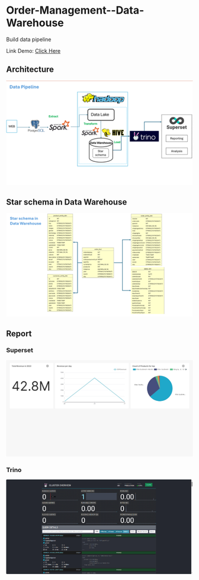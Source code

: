 # Order-Management--Data-Warehouse
Build data pipeline

Link Demo: [Click Here](https://onedrive.live.com/?cid=837D17307B83D72B&id=837D17307B83D72B%21222687&parId=837D17307B83D72B%21222686&o=OneUp)



## Architecture

![Architecture](images/Architecture.png)

## Star schema in Data Warehouse

![StarSchema](images/StarSchema.png)

## Report
### Superset
![Superset](images/report-2024-02-21T10-03-53.362Z.jpg)

### Trino
![Trino](images/Trino.png)


